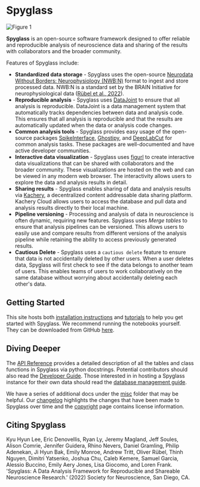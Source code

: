# Spyglass

![Figure 1](./images/fig1.png)

**Spyglass** is an open-source software framework designed to offer reliable and
reproducible analysis of neuroscience data and sharing of the results with
collaborators and the broader community.

Features of Spyglass include:

- **Standardized data storage** - Spyglass uses the open-source
    [Neurodata Without Borders: Neurophysiology (NWB:N)](https://www.nwb.org/)
    format to ingest and store processed data. NWB:N is a standard set by the
    BRAIN Initiative for neurophysiological data
    ([Rübel et al., 2022](https://doi.org/10.7554/elife.78362)).
- **Reproducible analysis** - Spyglass uses [DataJoint](https://datajoint.com/)
    to ensure that all analysis is reproducible. DataJoint is a data management
    system that automatically tracks dependencies between data and analysis
    code. This ensures that all analysis is reproducible and that the results
    are automatically updated when the data or analysis code changes.
- **Common analysis tools** - Spyglass provides easy usage of the open-source
    packages [SpikeInterface](https://github.com/SpikeInterface/spikeinterface),
    [Ghostipy](https://github.com/kemerelab/ghostipy), and
    [DeepLabCut](https://github.com/DeepLabCut/DeepLabCut) for common analysis
    tasks. These packages are well-documented and have active developer
    communities.
- **Interactive data visualization** - Spyglass uses
    [figurl](https://github.com/flatironinstitute/figurl) to create interactive
    data visualizations that can be shared with collaborators and the broader
    community. These visualizations are hosted on the web and can be viewed in
    any modern web browser. The interactivity allows users to explore the data
    and analysis results in detail.
- **Sharing results** - Spyglass enables sharing of data and analysis results
    via [Kachery](https://github.com/flatironinstitute/kachery-cloud), a
    decentralized content addressable data sharing platform. Kachery Cloud
    allows users to access the database and pull data and analysis results
    directly to their local machine.
- **Pipeline versioning** - Processing and analysis of data in neuroscience is
    often dynamic, requiring new features. Spyglass uses *Merge tables* to
    ensure that analysis pipelines can be versioned. This allows users to easily
    use and compare results from different versions of the analysis pipeline
    while retaining the ability to access previously generated results.
- **Cautious Delete** - Spyglass uses a `cautious delete` feature to ensure that
    data is not accidentally deleted by other users. When a user deletes data,
    Spyglass will first check to see if the data belongs to another team of
    users. This enables teams of users to work collaboratively on the same
    database without worrying about accidentally deleting each other's data.

## Getting Started

This site hosts both [installation instructions](./installation.md) and
[tutorials](./notebooks/index.md) to help you get started with Spyglass. We
recommend running the notebooks yourself. They can be downloaded from GitHub
[here](https://github.com/LorenFrankLab/spyglass).

## Diving Deeper

The [API Reference](./api/index.md) provides a detailed description of all the
tables and class functions in Spyglass via python docstrings. Potential
contributors should also read the [Developer Guide](./contribute.md). Those
interested in in hosting a Spyglass instance for their own data should read the
[database management guide](./misc/database_management.md).

We have a series of additional docs under the [misc](./misc/index.md) folder
that may be helpful. Our [changelog](./CHANGELOG.md) highlights the changes that
have been made to Spyglass over time and the [copyright](./LICENSE.md) page
contains license information.

## Citing Spyglass

Kyu Hyun Lee, Eric Denovellis, Ryan Ly, Jeremy Magland, Jeff Soules, Alison
Comrie, Jennifer Guidera, Rhino Nevers, Daniel Gramling, Philip Adenekan, Ji
Hyun Bak, Emily Monroe, Andrew Tritt, Oliver Rübel, Thinh Nguyen, Dimitri
Yatsenko, Joshua Chu, Caleb Kemere, Samuel Garcia, Alessio Buccino, Emily Aery
Jones, Lisa Giocomo, and Loren Frank. 'Spyglass: A Data Analysis Framework for
Reproducible and Shareable Neuroscience Research.' (2022) Society for
Neuroscience, San Diego, CA.

<!-- TODO: Convert ccf file and insert here  -->
